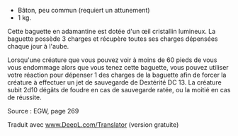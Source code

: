 - Bâton, peu commun (requiert un attunement)
- 1 kg.

Cette baguette en adamantine est dotée d'un œil cristallin lumineux. La baguette possède 3 charges et récupère toutes ses charges dépensées chaque jour à l'aube.

Lorsqu'une créature que vous pouvez voir à moins de 60 pieds de vous vous endommage alors que vous tenez cette baguette, vous pouvez utiliser votre réaction pour dépenser 1 des charges de la baguette afin de forcer la créature à effectuer un jet de sauvegarde de Dextérité DC 13. La créature subit 2d10 dégâts de foudre en cas de sauvegarde ratée, ou la moitié en cas de réussite.

Source : EGW, page 269

Traduit avec www.DeepL.com/Translator (version gratuite)